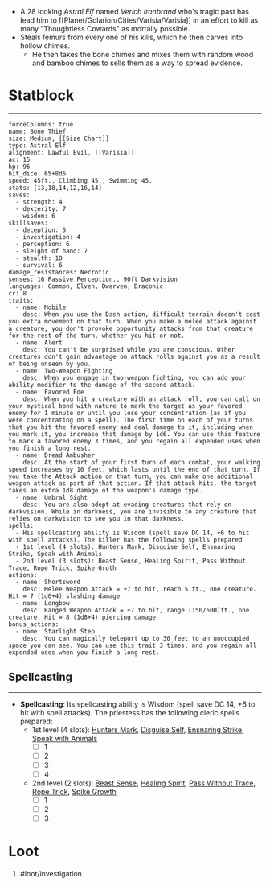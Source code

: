 - A 28 looking *Astral Elf* named *Verich Ironbrand* who's tragic past has lead him to [[Planet/Golarion/Cities/Varisia/Varisia]] in an effort to kill as many "Thoughtless Cowards" as mortally possible.
- Steals femurs from every one of his kills, which he then carves into hollow chimes.
	- He then takes the bone chimes and mixes them with random wood and bamboo chimes to sells them as a way to spread evidence.
# Statblock 
---
```statblock
forceColumns: true
name: Bone Thief
size: Medium, [[Size Chart]]
type: Astral Elf 
alignment: Lawful Evil, [[Varisia]]
ac: 15
hp: 96
hit_dice: 65+8d6
speed: 45ft., Climbing 45., Swimming 45.
stats: [13,18,14,12,16,14]
saves:
  - strength: 4
  - dexterity: 7
  - wisdom: 6
skillsaves:
  - deception: 5
  - investigation: 4
  - perception: 6
  - sleight of hand: 7
  - stealth: 10
  - survival: 6
damage_resistances: Necrotic 
senses: 16 Passive Perception., 90ft Darkvision 
languages: Common, Elven, Dwarven, Draconic
cr: 8
traits:
  - name: Mobile 
    desc: When you use the Dash action, difficult terrain doesn't cost you extra movement on that turn. When you make a melee attack against a creature, you don't provoke opportunity attacks from that creature for the rest of the turn, whether you hit or not.
  - name: Alert 
    desc: You can't be surprised while you are conscious. Other creatures don't gain advantage on attack rolls against you as a result of being unseen by you.
  - name: Two-Weapon Fighting  
    desc: When you engage in two-weapon fighting, you can add your ability modifier to the damage of the second attack.
  - name: Favored Foe  
    desc: When you hit a creature with an attack roll, you can call on your mystical bond with nature to mark the target as your favored enemy for 1 minute or until you lose your concentration (as if you were concentrating on a spell). The first time on each of your turns that you hit the favored enemy and deal damage to it, including when you mark it, you increase that damage by 1d6. You can use this feature to mark a favored enemy 3 times, and you regain all expended uses when you finish a long rest.
  - name: Dread Ambusher
    desc: At the start of your first turn of each combat, your walking speed increases by 10 feet, which lasts until the end of that turn. If you take the Attack action on that turn, you can make one additional weapon attack as part of that action. If that attack hits, the target takes an extra 1d8 damage of the weapon's damage type.
  - name: Umbral Sight
    desc: You are also adept at evading creatures that rely on darkvision. While in darkness, you are invisible to any creature that relies on darkvision to see you in that darkness.
spells:
  - His spellcasting ability is Wisdom (spell save DC 14, +6 to hit with spell attacks). The killer has the following spells prepared
  - 1st level (4 slots): Hunters Mark, Disguise Self, Ensnaring Strike, Speak with Animals
  - 2nd level (3 slots): Beast Sense, Healing Spirit, Pass Without Trace, Rope Trick, Spike Groth 
actions:
  - name: Shortsword
    desc: Melee Weapon Attack = +7 to hit, reach 5 ft., one creature. Hit = 7 (1d6+4) slashing damage
  - name: Longbow 
    desc: Ranged Weapon Attack = +7 to hit, range (150/600)ft., one creature. Hit = 8 (1d8+4) piercing damage
bonus_actions:
  - name: Starlight Step
    desc: You can magically teleport up to 30 feet to an unoccupied space you can see. You can use this trait 3 times, and you regain all expended uses when you finish a long rest.
```
## Spellcasting
---
- **Spellcasting**: Its spellcasting ability is Wisdom (spell save DC 14, +6 to hit with spell attacks). The priestess has the following cleric spells prepared:  
	- 1st level (4 slots): [Hunters Mark](), [Disguise Self](), [Ensnaring Strike](), [Speak with Animals]() 
		- [ ] 1
		- [ ] 2
		- [ ] 3
		- [ ] 4
	- 2nd level (2 slots): [Beast Sense](), [Healing Spirit](), [Pass Without Trace](), [Rope Trick](), [Spike Growth]()
		- [ ] 1
		- [ ] 2
		- [ ] 3

# Loot
1. #loot/investigation 
	